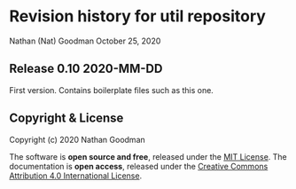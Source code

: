 Revision history for util repository
================
Nathan (Nat) Goodman
October 25, 2020

<!-- NEWS.md is generated from NEWS.Rmd. Please edit that file -->
Release 0.10 2020-MM-DD
-----------------------

First version. Contains boilerplate files such as this one.

Copyright & License
-------------------

Copyright (c) 2020 Nathan Goodman

The software is **open source and free**, released under the [MIT License](https://opensource.org/licenses/MIT). The documentation is **open access**, released under the [Creative Commons Attribution 4.0 International License](https://creativecommons.org/licenses/by/4.0).
